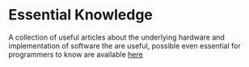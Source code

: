 # Essential Knowledge

A collection of useful articles about the underlying hardware and implementation of software the are useful, possible even essential for programmers to know are available [here](https://javarush.com/en/groups/posts/en.1155.10-articles-every-programmer-should-read)
